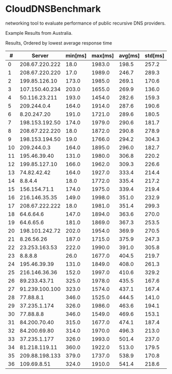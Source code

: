 # CloudDNSBenchmark
networking tool to evaluate performance of public recursive DNS providers. 

Example Results from Australia.

Results, Ordered by lowest average response time


| #  	| Server         	| min[ms] 	| max[ms] 	| avg[ms] 	| std[ms] 	|
|----	|----------------	|---------	|---------	|---------	|---------	|
| 0  	| 208.67.220.222 	| 18.0    	| 1983.0  	| 198.5   	| 257.2   	|
| 1  	| 208.67.220.220 	| 17.0    	| 1989.0  	| 246.7   	| 289.3   	|
| 2  	| 199.85.126.10  	| 173.0   	| 1985.0  	| 269.1   	| 170.6   	|
| 3  	| 107.150.40.234 	| 203.0   	| 1655.0  	| 269.9   	| 136.0   	|
| 4  	| 50.116.23.211  	| 193.0   	| 1454.0  	| 282.6   	| 159.3   	|
| 5  	| 209.244.0.4    	| 164.0   	| 1914.0  	| 287.6   	| 190.6   	|
| 6  	| 8.20.247.20    	| 191.0   	| 1721.0  	| 289.6   	| 180.5   	|
| 7  	| 198.153.192.50 	| 174.0   	| 1979.0  	| 290.6   	| 181.7   	|
| 8  	| 208.67.222.220 	| 18.0    	| 1872.0  	| 290.8   	| 278.9   	|
| 9  	| 198.153.194.50 	| 19.0    	| 1766.0  	| 294.2   	| 304.3   	|
| 10 	| 209.244.0.3    	| 164.0   	| 1895.0  	| 296.0   	| 182.7   	|
| 11 	| 195.46.39.40   	| 131.0   	| 1980.0  	| 306.8   	| 220.2   	|
| 12 	| 199.85.127.10  	| 166.0   	| 1962.0  	| 309.3   	| 226.6   	|
| 13 	| 74.82.42.42    	| 164.0   	| 1927.0  	| 333.4   	| 214.4   	|
| 14 	| 8.8.4.4        	| 18.0    	| 1772.0  	| 335.4   	| 217.2   	|
| 15 	| 156.154.71.1   	| 174.0   	| 1975.0  	| 339.4   	| 219.4   	|
| 16 	| 216.146.35.35  	| 149.0   	| 1998.0  	| 351.0   	| 232.9   	|
| 17 	| 208.67.222.222 	| 18.0    	| 1981.0  	| 351.4   	| 299.3   	|
| 18 	| 64.6.64.6      	| 147.0   	| 1894.0  	| 363.6   	| 270.0   	|
| 19 	| 64.6.65.6      	| 181.0   	| 1869.0  	| 367.3   	| 253.5   	|
| 20 	| 198.101.242.72 	| 202.0   	| 1954.0  	| 369.9   	| 270.5   	|
| 21 	| 8.26.56.26     	| 187.0   	| 1715.0  	| 375.9   	| 247.3   	|
| 22 	| 23.253.163.53  	| 222.0   	| 1990.0  	| 391.0   	| 305.8   	|
| 23 	| 8.8.8.8        	| 26.0    	| 1677.0  	| 404.5   	| 219.7   	|
| 24 	| 195.46.39.39   	| 131.0   	| 1849.0  	| 408.0   	| 261.3   	|
| 25 	| 216.146.36.36  	| 152.0   	| 1997.0  	| 410.6   	| 329.2   	|
| 26 	| 89.233.43.71   	| 325.0   	| 1978.0  	| 435.5   	| 167.6   	|
| 27 	| 91.239.100.100 	| 323.0   	| 1574.0  	| 437.1   	| 167.4   	|
| 28 	| 77.88.8.1      	| 346.0   	| 1525.0  	| 444.5   	| 141.0   	|
| 29 	| 37.235.1.174   	| 326.0   	| 1986.0  	| 463.6   	| 194.1   	|
| 30 	| 77.88.8.8      	| 346.0   	| 1549.0  	| 469.6   	| 153.1   	|
| 31 	| 84.200.70.40   	| 315.0   	| 1677.0  	| 474.1   	| 187.4   	|
| 32 	| 84.200.69.80   	| 314.0   	| 1970.0  	| 496.3   	| 213.0   	|
| 33 	| 37.235.1.177   	| 326.0   	| 1993.0  	| 501.4   	| 237.0   	|
| 34 	| 81.218.119.11  	| 360.0   	| 1922.0  	| 513.0   	| 179.5   	|
| 35 	| 209.88.198.133 	| 379.0   	| 1737.0  	| 538.9   	| 170.8   	|
| 36 	| 109.69.8.51    	| 324.0   	| 1910.0  	| 541.4   	| 218.6   	|
